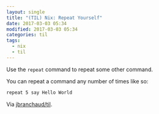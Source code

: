 ```yaml
---
layout: single
title: "(TIL) Nix: Repeat Yourself"
date: 2017-03-03 05:34
modified: 2017-03-03 05:34
categories: til
tags:
  - nix
  - til
---
```


Use the `repeat` command to repeat some other command.

You can repeat a command any number of times like so:

```bash
repeat 5 say Hello World
```

Via [jbranchaud/til](https://github.com/jbranchaud/til).
